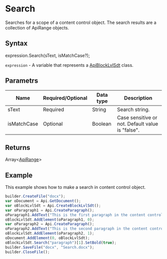 # Search

Searches for a scope of a content control object. The search results are a collection of ApiRange objects.

## Syntax

expression.Search(sText, isMatchCase?);

`expression` - A variable that represents a [ApiBlockLvlSdt](../ApiBlockLvlSdt.md) class.

## Parametrs

| **Name** | **Required/Optional** | **Data type** | **Description** |
| ------------- | ------------- | ------------- | ------------- |
| sText | Required | String | Search string. |
| isMatchCase | Optional | Boolean | Case sensitive or not. Default value is "false". |

## Returns

Array<[ApiRange](../../ApiRange/ApiRange.md)>

## Example

This example shows how to make a search in content control object.

```javascript
builder.CreateFile("docx");
var oDocument = Api.GetDocument();
var oBlockLvlSdt = Api.CreateBlockLvlSdt();
var oParagraph1 = Api.CreateParagraph();
oParagraph1.AddText("This is the first paragraph in the content control.");
oBlockLvlSdt.AddElement(oParagraph1, 0);
var oParagraph2 = Api.CreateParagraph();
oParagraph2.AddText("This is the second paragraph in the content control.");
oBlockLvlSdt.AddElement(oParagraph2, 1);
oDocument.AddElement(0, oBlockLvlSdt);
oBlockLvlSdt.Search("paragraph")[1].SetBold(true);
builder.SaveFile("docx", "Search.docx");
builder.CloseFile();
```